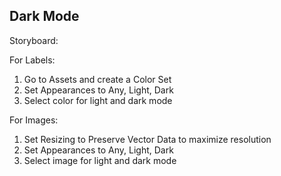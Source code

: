 ## Dark Mode

Storyboard:

For Labels: 

1. Go to Assets and create a Color Set
2. Set Appearances to Any, Light, Dark
3. Select color for light and dark mode

For Images:

1. Set Resizing to Preserve Vector Data to maximize resolution
2. Set Appearances to Any, Light, Dark
3. Select image for light and dark mode 
